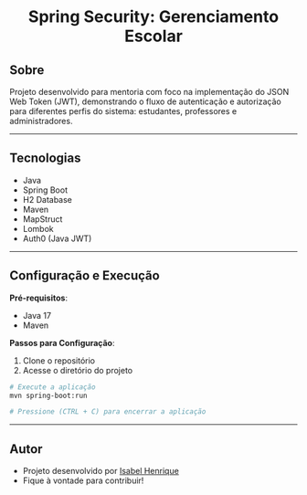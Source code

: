 <h1 align="center">
  Spring Security: Gerenciamento Escolar
</h1>

## Sobre

Projeto desenvolvido para mentoria com foco na implementação do JSON Web Token (JWT), demonstrando o fluxo de autenticação e autorização para diferentes perfis do sistema: estudantes, professores e administradores.

---

## Tecnologias
- Java
- Spring Boot
- H2 Database
- Maven
- MapStruct
- Lombok
- Auth0 (Java JWT)

---

## Configuração e Execução

**Pré-requisitos**:

- Java 17
- Maven

**Passos para Configuração**:

1. Clone o repositório
2. Acesse o diretório do projeto

```bash
# Execute a aplicação
mvn spring-boot:run

# Pressione (CTRL + C) para encerrar a aplicação
```

---

## Autor

- Projeto desenvolvido por [Isabel Henrique](https://www.linkedin.com/in/isabel-henrique/)
- Fique à vontade para contribuir!

